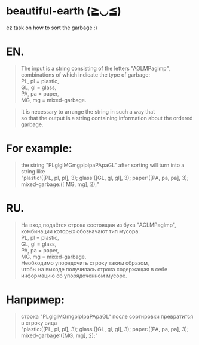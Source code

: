 # beautiful-earth (≧◡≦)
ez task on how to sort the garbage :)


# EN.
>The input is a string consisting of the letters "AGLMPaglmp", combinations of which indicate the type of garbage:<br/>
>PL, pl = plastic,<br/>
>GL, gl = glass,<br/>
>PA, pa = paper,<br/>
>MG, mg = mixed-garbage.<br/>

>It is necessary to arrange the string in such a way that<br/>
>so that the output is a string containing information about the ordered garbage.<br/>

# For example: 
> the string "PLglglMGmgplplpaPApaGL" after sorting will turn into a string like<br/>
> "plastic:([PL, pl, pl], 3); glass:([GL, gl, gl], 3); paper:([PA, pa, pa], 3); mixed-garbage:([ MG, mg], 2);"

# RU.
>На вход подаётся строка состоящая из букв "AGLMPaglmp", комбинации которых обозначают тип мусора:<br/>
>PL, pl = plastic,<br/>
>GL, gl = glass,<br/>
>PA, pa = paper,<br/>
>MG, mg = mixed-garbage.<br/>
>Необходимо упорядочить строку таким образом,<br/>
>чтобы на выходе получилась строка содержащая в себе информацию об упорядоченном мусоре.

# Например: 
>строка "PLglglMGmgplplpaPApaGL" после сортировки превратится в строку вида<br/>
>"plastic:([PL, pl, pl], 3); glass:([GL, gl, gl], 3); paper:([PA, pa, pa], 3); mixed-garbage:([MG, mg], 2);"
